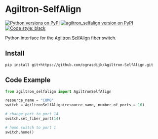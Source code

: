 # Agiltron-SelfAlign
[![Python versions on PyPI](https://img.shields.io/pypi/pyversions/agiltron_selfalign.svg)](https://pypi.python.org/pypi/nkt_basik/)
[![agiltron_selfalign version on PyPI](https://img.shields.io/pypi/v/agiltron_selfalign.svg "Agiltron-SelfAlign on PyPI")](https://pypi.python.org/pypi/nkt_basik/)
[![Code style: black](https://img.shields.io/badge/code%20style-black-000000.svg)](https://github.com/psf/black)

Python interface for the [Agiltron SelfAlign](https://agiltron.com/product/selfalign-series-1xn-switch-box/) fiber switch.

## Install
```
pip install git+https://github.com/ograsdijk/Agiltron-SelfAlign.git
```

## Code Example
```Python
from agiltron_selfalign import AgiltronSelfAlign

resource_name = "COM8"
switch = AgiltronSelfAlign(resource_name, number_of_ports = 16)

# change port to port 14
switch.set_fiber_port(14)

# home switch to port 1
switch.home()
```